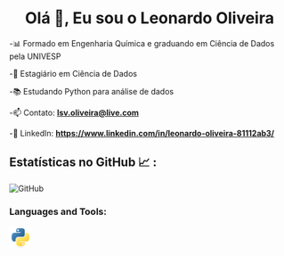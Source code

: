 <h1 align="center">Olá 👋, Eu sou o Leonardo Oliveira </h1>

 -📊 Formado em Engenharia Química e graduando em Ciência de Dados pela UNIVESP
 
 -📙 Estagiário em Ciência de Dados
 
 -📚 Estudando Python para análise de dados
 
 -📫 Contato: **lsv.oliveira@live.com**
 
 -💼 LinkedIn: **https://www.linkedin.com/in/leonardo-oliveira-81112ab3/**
 
 ## Estatísticas no GitHub :chart_with_upwards_trend: :

![GitHub](https://github-readme-stats.vercel.app/api?username=dslsvo)

<h3 align="left">Languages and Tools:</h3>

 <img src="https://raw.githubusercontent.com/devicons/devicon/master/icons/python/python-original.svg" alt="python" width="40" height="40"/>

<!--
**dslsvo/dslsvo** is a ✨ _special_ ✨ repository because its `README.md` (this file) appears on your GitHub profile.

Here are some ideas to get you started:

- 🔭 I’m currently working on ...
- 🌱 I’m currently learning ...
- 👯 I’m looking to collaborate on ...
- 🤔 I’m looking for help with ...
- 💬 Ask me about ...
- 📫 How to reach me: ...
- 😄 Pronouns: ...
- ⚡ Fun fact: ...
-->
